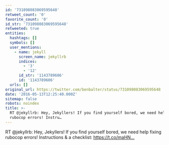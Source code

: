```yaml
---
id: '731098083069595648'
retweet_count: '0'
favorite_count: '0'
id_str: '731098083069595648'
retweeted: true
entities:
  hashtags: []
  symbols: []
  user_mentions:
    - name: jekyll
      screen_name: jekyllrb
      indices:
        - '3'
        - '12'
      id_str: '1143789606'
      id: '1143789606'
  urls: []
original_url: https://twitter.com/benbalter/status/731098083069595648
date: '2016-05-13T12:25:40.000Z'
sitemap: false
robots: noindex
title: >-
  RT @jekyllrb: Hey, Jekyllers! If you find yourself bored, we need help fixing
  rubocop errors! Instru…
---
```


RT @jekyllrb: Hey, Jekyllers! If you find yourself bored, we need help fixing rubocop errors! Instructions &amp; a checklist: https://t.co/maHN…